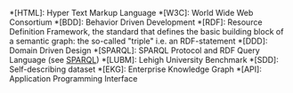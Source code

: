 [//]: # (this file is not placed in the ./docs directory to avoid MkDocs warnings)
*[HTML]: Hyper Text Markup Language
*[W3C]: World Wide Web Consortium
*[BDD]: Behavior Driven Development
*[RDF]: Resource Definition Framework, the standard that defines the basic building block of a semantic graph: the so-called "triple" i.e. an RDF-statement
*[DDD]: Domain Driven Design
*[SPARQL]: SPARQL Protocol and RDF Query Language (see [SPARQL](glos/sparql.md))
*[LUBM]: Lehigh University Benchmark
*[SDD]: Self-describing dataset
*[EKG]: Enterprise Knowledge Graph
*[API]: Application Programming Interface
